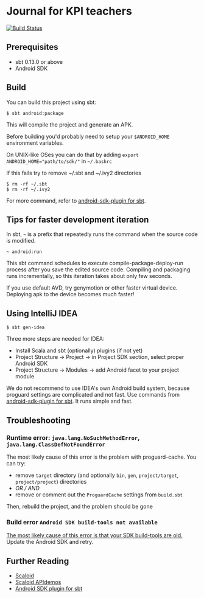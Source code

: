 # Journal for KPI teachers

[![Build Status](https://travis-ci.org/sochka/teacher-journal.svg?branch=master)](https://travis-ci.org/sochka/teacher-journal)

Prerequisites
-------------
* sbt 0.13.0 or above
* Android SDK

Build
-----
You can build this project using sbt:

    $ sbt android:package

This will compile the project and generate an APK.

Before building you'd probably need to setup your `$ANDROID_HOME` environment variables.

On UNIX-like OSes you can do that by adding `export ANDROID_HOME="path/to/sdk/"` in `~/.bashrc`

If this fails try to remove ~/.sbt and ~/.ivy2 directories

    $ rm -rf ~/.sbt
    $ rm -rf ~/.ivy2

For more command, refer to [android-sdk-plugin for sbt](https://github.com/pfn/android-sdk-plugin).

Tips for faster development iteration
-------------------------------------
In sbt, `~` is a prefix that repeatedly runs the command when the source code is modified.

    ~ android:run

This sbt command schedules to execute compile-package-deploy-run process after you save the edited source code.
Compiling and packaging runs incrementally, so this iteration takes about only few seconds.

If you use default AVD, try genymotion or other faster virtual device. Deploying apk to the device becomes much faster!

Using IntelliJ IDEA
-------------------

    $ sbt gen-idea

Three more steps are needed for IDEA:

 * Install Scala and sbt (optionally) plugins (if not yet)
 * Project Structure -> Project -> in Project SDK section, select proper Android SDK
 * Project Structure -> Modules -> add Android facet to your project module

We do not recommend to use IDEA's own Android build system, because proguard settings are complicated and not fast.
Use commands from [android-sdk-plugin for sbt](https://github.com/pfn/android-sdk-plugin).
It runs simple and fast.

Troubleshooting
---------------

### Runtime error: `java.lang.NoSuchMethodError`, `java.lang.ClassDefNotFoundError`

The most likely cause of this error is the problem with proguard-cache. You can try:

 - remove `target` directory (and optionally `bin`, `gen`, `project/target`, `project/project`) directories
 - *OR / AND*
 - remove or comment out the `ProguardCache` settings from `build.sbt`

Then, rebuild the project, and the problem should be gone

### Build error `Android SDK build-tools not available`
[The most likely cause of this error is that your SDK build-tools are old.](https://github.com/pfn/android-sdk-plugin/issues/13) Update the Android SDK and retry.

Further Reading
---------------
- [Scaloid](https://github.com/pocorall/scaloid)
- [Scaloid APIdemos](https://github.com/pocorall/scaloid-apidemos)
- [Android SDK plugin for sbt](https://github.com/pfn/android-sdk-plugin)

